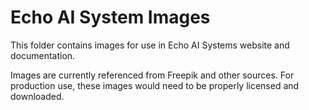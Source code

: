 # Echo AI System Images

This folder contains images for use in Echo AI Systems website and documentation.

Images are currently referenced from Freepik and other sources. For production use, these images would need to be properly licensed and downloaded.
